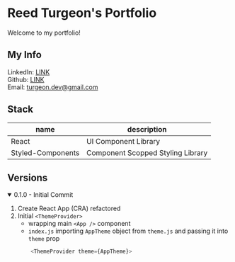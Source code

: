 # Reed Turgeon's Portfolio
Welcome to my portfolio!

## My Info
LinkedIn: [LINK](https://www.linkedin.com/in/reedturgeon/)  
Github: [LINK](https://github.com/MrT3313)  
Email: turgeon.dev@gmail.com


## Stack

| name                  | description                           | 
| ---                   | ---                                   | 
| React                 | UI Component Library                  |  
| Styled-Components     | Component Scopped Styling Library     | 

## Versions

<details open>
<summary>0.1.0 - Initial Commit</summary>

1. Create React App (CRA) refactored
2. Initial `<ThemeProvider>` 
    - wrapping main `<App />` component 
    - `index.js` importing `AppTheme` object from `theme.js` and passing it into `theme` prop
    ```javascript
        <ThemeProvider theme={AppTheme}>
    ```

</details>